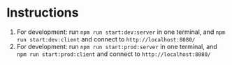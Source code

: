 # Instructions

1. For development: run `npm run start:dev:server` in one terminal, and `npm run start:dev:client` and connect to `http://localhost:8080/`
1. For development: run `npm run start:prod:server` in one terminal, and `npm run start:prod:client` and connect to `http://localhost:8080/`
